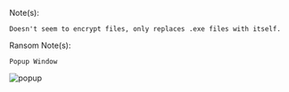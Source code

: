 Note(s):  
```
Doesn't seem to encrypt files, only replaces .exe files with itself.
```
Ransom Note(s): 
```
Popup Window
```
![popup](https://github.com/user-attachments/assets/872abd5b-86c2-428c-8745-ce71bc24fb11)
